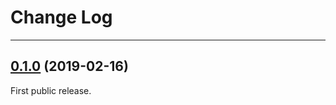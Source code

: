 # Change Log

-----

## [0.1.0](https://github.com/EFPrefix/EFNavigationBar/releases/tag/0.1.0) (2019-02-16)

First public release.
